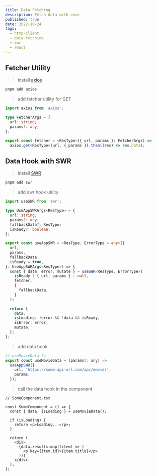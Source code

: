 ```yaml
---
title: Data Fetching
description: Fetch data with ease
published: true
date: 2022-10-24
tags:
  - http-client
  - data-fetching
  - swr
  - react
---
```


## Fetcher Utility

> install [axios](https://axios-http.com/)

```bash
pnpm add axios
```

> add fetcher utility for GET

```ts
import axios from 'axios';

type FetcherArgs = {
  url: string;
  params?: any;
};

export const fetcher = <ResType>({ url, params }: FetcherArgs) =>
  axios.get<ResType>(url, { params }).then((res) => res.data);
```

## Data Hook with SWR

> install [SWR](https://swr.vercel.app)

```bash
pnpm add swr
```

> add swr hook utility

```ts
import useSWR from 'swr';

type UseAppSWRArgs<ResType> = {
  url: string;
  params?: any;
  fallbackData?: ResType;
  isReady?: boolean;
};

export const useAppSWR = <ResType, ErrorType = any>({
  url,
  params,
  fallbackData,
  isReady = true,
}: UseAppSWRArgs<ResType>) => {
  const { data, error, mutate } = useSWR<ResType, ErrorType>(
    isReady ? { url, params } : null,
    fetcher,
    {
      fallbackData,
    }
  );

  return {
    data,
    isLoading: !error && !data && isReady,
    isError: error,
    mutate,
  };
};
```

> add data hook

```ts
// useMovieData.ts
export const useMovieData = (params?: any) =>
  useAppSWR({
    url: 'https://some-api-url.com/api/movies',
    params,
  });
```

> call the data hook in the component

```tsx
// SomeComponent.tsx

const SomeComponent = () => {
  const { data, isLoading } = useMovieData();

  if (isLoading) {
    return <p>Loading...</p>;
  }

  return (
    <div>
      {data.results.map((item) => (
        <p key={item.id}>{item.title}</p>
      ))}
    </div>
  );
};
```
